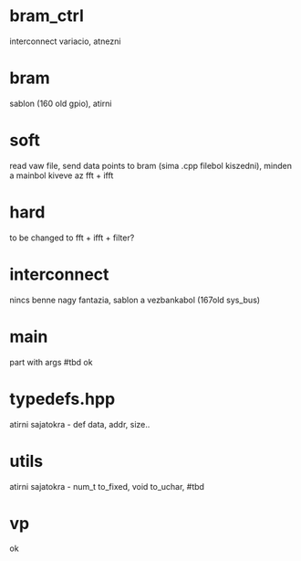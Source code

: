 # bram_ctrl
interconnect variacio, atnezni
# bram
sablon (160 old gpio), atirni
# soft
read vaw file, send data points to bram (sima .cpp filebol kiszedni), minden a mainbol kiveve az fft + ifft
# hard
to be changed to fft + ifft + filter?
# interconnect
nincs benne nagy fantazia, sablon a vezbankabol (167old sys_bus)
# main
part with args #tbd 
ok
# typedefs.hpp
atirni sajatokra - def data, addr, size..
# utils
atirni sajatokra - num_t to_fixed, void to_uchar, #tbd
# vp
ok
